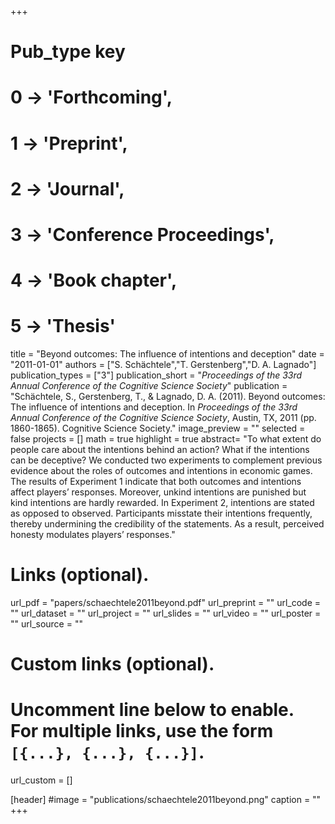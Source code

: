 +++
# Pub_type key
# 0 -> 'Forthcoming',
# 1 -> 'Preprint',
# 2 -> 'Journal',
# 3 -> 'Conference Proceedings',
# 4 -> 'Book chapter',
# 5 -> 'Thesis'

title = "Beyond outcomes: The influence of intentions and deception"
date = "2011-01-01"
authors = ["S. Schächtele","T. Gerstenberg","D. A. Lagnado"]
publication_types = ["3"]
publication_short = "_Proceedings of the 33rd Annual Conference of the Cognitive Science Society_"
publication = "Schächtele, S., Gerstenberg, T., & Lagnado, D. A. (2011). Beyond outcomes: The influence of intentions and deception. In _Proceedings of the 33rd Annual Conference of the Cognitive Science Society_, Austin, TX, 2011 (pp. 1860-1865). Cognitive Science Society."
image_preview = ""
selected = false
projects = []
math = true
highlight = true
abstract= "To what extent do people care about the intentions behind an action? What if the intentions can be deceptive? We conducted two experiments to complement previous evidence about the roles of outcomes and intentions in economic games. The results of Experiment 1 indicate that both outcomes and intentions affect players’ responses. Moreover, unkind intentions are punished but kind intentions are hardly rewarded. In Experiment 2, intentions are stated as opposed to observed. Participants misstate their intentions frequently, thereby undermining the credibility of the statements. As a result, perceived honesty modulates players’ responses."

# Links (optional).
url_pdf = "papers/schaechtele2011beyond.pdf"
url_preprint = ""
url_code = ""
url_dataset = ""
url_project = ""
url_slides = ""
url_video = ""
url_poster = ""
url_source = ""

# Custom links (optional).
#   Uncomment line below to enable. For multiple links, use the form `[{...}, {...}, {...}]`.
url_custom = []

[header]
#image = "publications/schaechtele2011beyond.png"
caption = ""
+++

